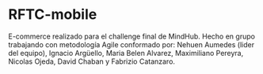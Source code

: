 # RFTC-mobile
E-commerce realizado para el challenge final de MindHub. Hecho en grupo trabajando con metodología Agile conformado por: Nehuen Aumedes (lider del equipo), Ignacio Argüello, Maria Belen Alvarez, Maximiliano Pereyra, Nicolas Ojeda, David Chaban y Fabrizio Catanzaro.
